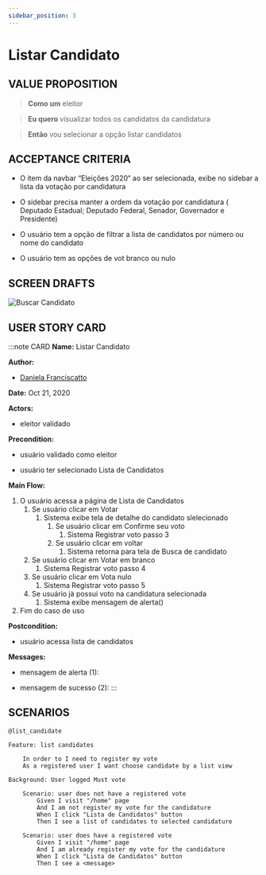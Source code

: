 ```yaml
---
sidebar_position: 3
---
```


# Listar Candidato

## VALUE PROPOSITION

> **Como um** eleitor

> **Eu quero** visualizar todos os candidatos da candidatura

> **Então** vou selecionar a opção listar candidatos

## ACCEPTANCE CRITERIA

- O item da navbar “Eleições 2020“ ao ser selecionada, exibe no sidebar a lista da votação por candidatura

- O sidebar precisa manter a ordem da votação por  candidatura ( Deputado Estadual; Deputado Federal, Senador, Governador e Presidente)

- O usuário tem a opção de filtrar a lista de candidatos por número ou nome do candidato

- O usuário tem as opções de vot branco ou nulo

## SCREEN DRAFTS

![Buscar Candidato](/img/must-vote/Exibir.png)


## USER STORY CARD

:::note CARD
**Name:** Listar Candidato


**Author:** 

- [Daniela Franciscatto](https://github.com/danielaanjos) 

**Date:** Oct 21, 2020

**Actors:**  

- eleitor validado

**Precondition:**

- usuário validado como eleitor

- usuário ter selecionado Lista de Candidatos

**Main Flow:**

1. O usuário acessa a página de Lista de Candidatos
    1. Se usuário clicar em Votar
        1. Sistema exibe tela de detalhe do candidato slelecionado
            1. Se usuário clicar em Confirme seu voto
                1. Sistema Registrar voto passo 3
            2. Se usuário clicar em voltar
                1. Sistema retorna para tela de Busca de candidato
    2. Se usuário clicar em Votar em branco
        1. Sistema Registrar voto  passo 4
    3. Se usuário clicar em Vota nulo
        1. Sistema Registrar voto  passo 5
    4. Se usuário jà possui voto na candidatura selecionada
        1. Sistema exibe mensagem de alerta()
2. Fim do caso de uso

**Postcondition:**

- usuário acessa lista de candidatos

**Messages:**

- mensagem de alerta (1): 

- mensagem de sucesso (2): 
:::

## SCENARIOS

```gherkin
@list_candidate

Feature: list candidates
     
    In order to I need to register my vote
    As a registered user I want choose candidate by a list view

Background: User logged Must vote

    Scenario: user does not have a registered vote
        Given I visit "/home" page
        And I am not register my vote for the candidature
        When I click "Lista de Candidatos" button
        Then I see a list of candidates to selected candidature
    
    Scenario: user does have a registered vote
        Given I visit "/home" page
        And I am already register my vote for the candidature
        When I click "Lista de Candidatos" button
        Then I see a <message>

```